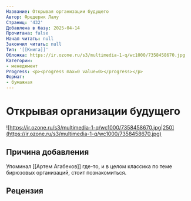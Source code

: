 ```yaml
---
Название: Открывая организации будущего
Автор: Фредерик Лалу
Страниц: '432'
Добавлена в базу: 2025-04-14
Прочитана: false
Начал читать: null
Закончил читать: null
Тип: '[[Книга]]'
Обложка: https://ir.ozone.ru/s3/multimedia-1-q/wc1000/7358458670.jpg
Категории:
- менеджмент
Progress: <p><progress max=0 value=0></progress></p>
Формат:
- бумажная
---
```

# Открывая организации будущего

![https://ir.ozone.ru/s3/multimedia-1-q/wc1000/7358458670.jpg|250](https://ir.ozone.ru/s3/multimedia-1-q/wc1000/7358458670.jpg)

## Причина добавления

Упоминал [[Артем Агабеков]] где-то, и в целом классика по теме бирюзовых организаций, стоит познакомиться.

## Рецензия

